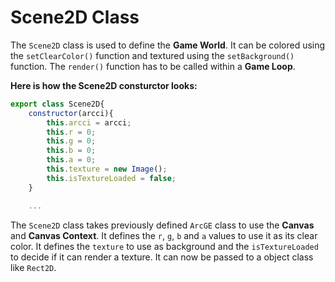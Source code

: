 # Scene2D Class

The `Scene2D` class is used to define the **Game World**. It can be colored using the `setClearColor()` function and textured using the `setBackground()` function. The `render()` function has to be called within a **Game Loop**.

**Here is how the Scene2D consturctor looks:**
```js
export class Scene2D{
	constructor(arcci){
		this.arcci = arcci;
		this.r = 0;
		this.g = 0;
		this.b = 0;
		this.a = 0;
		this.texture = new Image();
		this.isTextureLoaded = false;
	}

    ...

```

The `Scene2D` class takes previously defined `ArcGE` class to use the **Canvas** and **Canvas Context**. It defines the `r`, `g`, `b` and `a` values to use it as its clear color. It defines the `texture` to use as background and the `isTextureLoaded` to decide if it can render a texture. It can now be passed to a object class like `Rect2D`.
